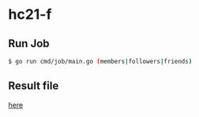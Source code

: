 # hc21-f

## Run Job
```bash
$ go run cmd/job/main.go (members|followers|friends)
```

## Result file

[here](https://github.com/YumaFuu/hc21-f/master/data/result.csv)
